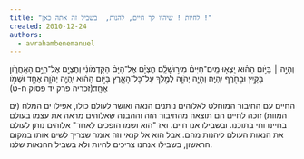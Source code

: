 ```yaml
---
title: "לחיות ! שיהיו לך חיים, להנות,  בשביל זה אתה כאן !"
created: 2010-12-24
authors: 
  - avrahambenemanuel
---
```

וְהָיָ֣ה ׀ בַּיֹּ֣ום הַה֗וּא יֵֽצְא֤וּ מַֽיִם־חַיִּים֨ מִיר֣וּשָׁלִַ֔ם חֶצְיָ֗ם אֶל־הַיָּם֨ הַקַּדְמֹונִ֔י וְחֶצְיָ֖ם אֶל־הַיָּ֣ם הָאַֽחֲרֹ֑ון בַּקַּ֥יִץ וּבָחֹ֖רֶף יִֽהְיֶֽה׃  וְהָיָ֧ה יְהֹוָ֛ה לְמֶ֖לֶךְ עַל־כָּל־הָאָ֑רֶץ בַּיֹּ֣ום הַה֗וּא יִֽהְיֶ֧ה יְהֹוָ֛ה אֶחָ֖ד וּשְׁמֹ֥ו אֶחָֽד׃(זכריה פרק יד פסוק ח-ט)

החיים עם החיבור המוחלט לאלוהים נותנים הנאה ואושר לעולם כולו, אפילו ים המלח (ים המוות) זוכה לחיים הם תוצאה מהחיבור הזה וההבנה שאלוהים מראה את עצמו בעולם בחיינו וחי בתוכנו. ובשבילו אנו חיים. ואז "הוא ושמו הופכים לאחד" אלוהים נותן לעולם את הנאות העולם ליהנות מהם. אבל הוא אל קנאי וזה אומר שצריך לשים אותו במקום הראשון, בשבילו אנחנו צריכים לחיות ולא בשביל ההנאות שלנו.

